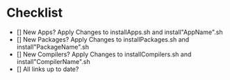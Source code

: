 # Checklist

- [] New Apps? Apply Changes to installApps.sh and install"AppName".sh
- [] New Packages? Apply Changes to installPackages.sh and install"PackageName".sh
- [] New Compilers? Apply Changes to installCompilers.sh and install"CompilerName".sh
- [] All links up to date?